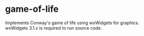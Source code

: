 # game-of-life

Implements Conway's game of life using wxWidgets for graphics.
wxWidgets 3.1.x is required to run source code. 
